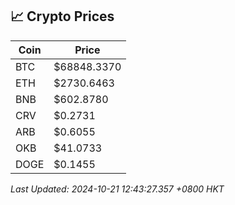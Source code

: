 ## 📈 Crypto Prices

| Coin | Price |
| ---- | ----- |
| BTC | $68848.3370 |
| ETH | $2730.6463 |
| BNB | $602.8780 |
| CRV | $0.2731 |
| ARB | $0.6055 |
| OKB | $41.0733 |
| DOGE | $0.1455 |

_Last Updated: 2024-10-21 12:43:27.357 +0800 HKT_
